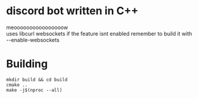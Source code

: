 
# discord bot written in C++
meoooooooooooooooow<br>
uses libcurl websockets if the feature isnt enabled remember to build it with --enable-websockets
# Building
```
mkdir build && cd build
cmake ..
make -j$(nproc --all)
```
